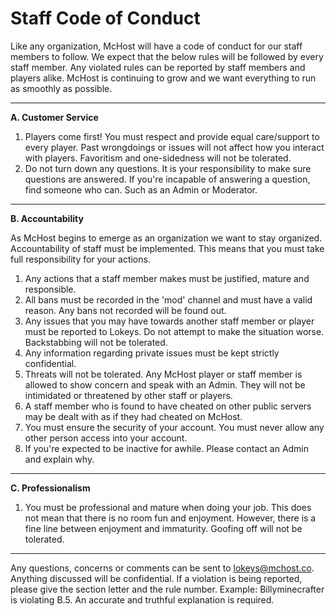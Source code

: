 # Staff Code of Conduct
Like any organization, McHost will have a code of conduct for our staff members to follow. We expect that the below rules will be followed by every staff member. Any violated rules can be reported by staff members and players alike. McHost is continuing to grow and we want everything to run as smoothly as possible.

***
**A. Customer Service**

1. Players come first! You must respect and provide equal care/support to every player. Past wrongdoings or issues will not affect how you interact with players. Favoritism and one-sidedness will not be tolerated.
2. Do not turn down any questions. It is your responsibility to make sure questions are answered. If you're incapable of answering a question, find someone who can. Such as an Admin or Moderator.

***
**B. Accountability**

As McHost begins to emerge as an organization we want to stay organized. Accountability of staff must be implemented. This means that you must take full responsibility for your actions.

1. Any actions that a staff member makes must be justified, mature and responsible.
2. All bans must be recorded in the 'mod' channel and must have a valid reason. Any bans not recorded will be found out.
3. Any issues that you may have towards another staff member or player must be reported to Lokeys. Do not attempt to make the situation worse. Backstabbing will not be tolerated. 
4. Any information regarding private issues must be kept strictly confidential. 
5. Threats will not be tolerated. Any McHost player or staff member is allowed to show concern and speak with an Admin. They will not be intimidated or threatened by other staff or players. 
6. A staff member who is found to have cheated on other public servers may be dealt with as if they had cheated on McHost.
7. You must ensure the security of your account. You must never allow any other person access into your account. 
8. If you're expected to be inactive for awhile. Please contact an Admin and explain why.

***
**C. Professionalism**

1. You must be professional and mature when doing your job. This does not mean that there is no room fun and enjoyment. However, there is a fine line between enjoyment and immaturity. Goofing off will not be tolerated. 

***
Any questions, concerns or comments can be sent to lokeys@mchost.co. Anything discussed will be confidential.
If a violation is being reported, please give the section letter and the rule number.
Example: Billyminecrafter is violating B.5. An accurate and truthful explanation is required.


